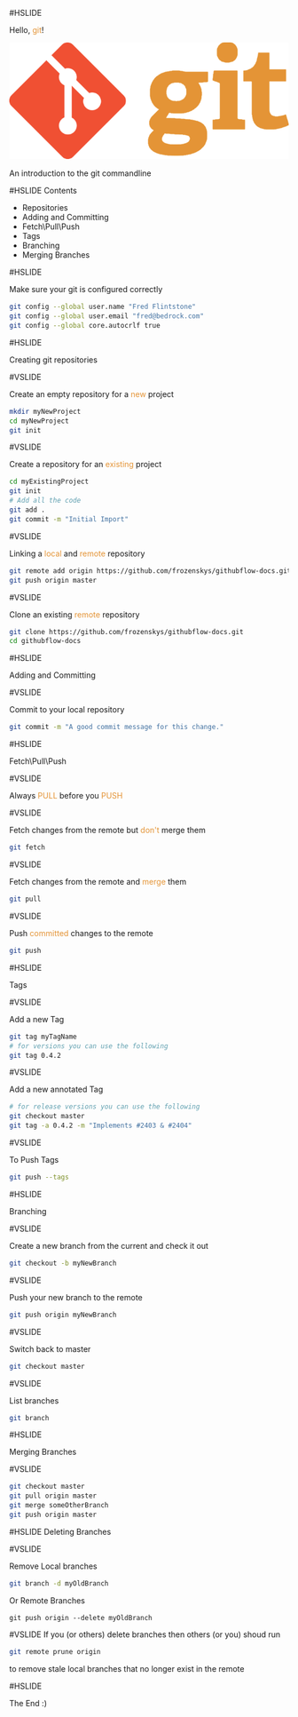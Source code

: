 #HSLIDE

Hello, <span style="color:#e49436">git</span>!

![Logo](assets/git.png)


An introduction to the git commandline

#HSLIDE
Contents

- Repositories 
- Adding and Committing
- Fetch\Pull\Push 
- Tags
- Branching
- Merging Branches

#HSLIDE

Make sure your git is configured correctly

```bash
git config --global user.name "Fred Flintstone"
git config --global user.email "fred@bedrock.com"
git config --global core.autocrlf true
```

#HSLIDE

Creating git repositories

#VSLIDE

Create an empty repository for a <span style="color:#e49436">new</span> project

```bash
mkdir myNewProject
cd myNewProject
git init
```

#VSLIDE 

Create a repository for an <span style="color:#e49436">existing</span> project

```bash
cd myExistingProject
git init
# Add all the code
git add .
git commit -m "Initial Import"
```

#VSLIDE

Linking a <span style="color:#e49436">local</span> and <span style="color:#e49436">remote</span> repository

```bash
git remote add origin https://github.com/frozenskys/githubflow-docs.git
git push origin master
```

#VSLIDE 

Clone an existing <span style="color:#e49436">remote</span> repository

```bash
git clone https://github.com/frozenskys/githubflow-docs.git
cd githubflow-docs
```

#HSLIDE

Adding and Committing

#VSLIDE

Commit to your local repository

```bash
git commit -m "A good commit message for this change."
```

#HSLIDE

Fetch\Pull\Push

#VSLIDE

Always <span style="color:#e49436">PULL</span> before you <span style="color:#e49436">PUSH</span>

#VSLIDE

Fetch changes from the remote but <span style="color:#e49436">don't</span> merge them

```bash
git fetch
```

#VSLIDE

Fetch changes from the remote and <span style="color:#e49436">merge</span> them

```bash
git pull
``` 

#VSLIDE

Push <span style="color:#e49436">committed</span> changes to the remote

```bash
git push
```

#HSLIDE

Tags

#VSLIDE

Add a new Tag

```bash
git tag myTagName
# for versions you can use the following
git tag 0.4.2
```

#VSLIDE

Add a new annotated Tag

```bash
# for release versions you can use the following
git checkout master
git tag -a 0.4.2 -m "Implements #2403 & #2404"
```

#VSLIDE

To Push Tags

```bash
git push --tags
```

#HSLIDE

Branching

#VSLIDE

Create a new branch from the current and check it out 

```bash
git checkout -b myNewBranch
```

#VSLIDE

Push your new branch to the remote 

```bash
git push origin myNewBranch
```

#VSLIDE

Switch back to master

```bash
git checkout master
```

#VSLIDE

List branches

```bash
git branch
```

#HSLIDE

Merging Branches

#VSLIDE

```bash
git checkout master
git pull origin master
git merge someOtherBranch
git push origin master
```

#HSLIDE
Deleting Branches

#VSLIDE

Remove Local branches

```bash
git branch -d myOldBranch
```

Or Remote Branches
```
git push origin --delete myOldBranch
```

#VSLIDE
If you (or others) delete branches then others (or you) shoud run

```bash
git remote prune origin
```

to remove stale local branches that no longer exist in the remote

#HSLIDE

The End :)